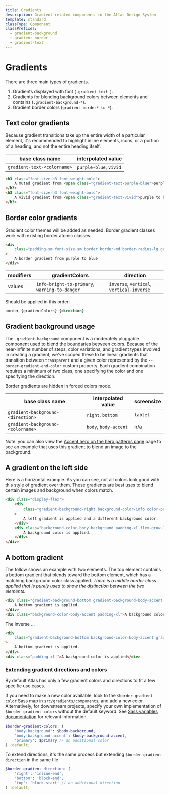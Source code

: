 ```yaml
---
title: Gradients
description: Gradient related components in the Atlas Design System
template: standard
classType: Component
classPrefixes:
  - gradient-background
  - gradient-border
  - gradient-text
---
```


# Gradients

There are three main types of gradients.

1. Gradients displayed with font (`.gradient-text-`).
2. Gradients for blending background colors between elements and contains (`.gradient-background-*`).
3. Gradient border colors (`gradient-border*-to-*`).

## Text color gradients

Because gradient transitions take up the entire width of a particular element, it's recommended to highlight inline elements, icons, or a portion of a heading, and not the entire heading itself.

| base class name             | interpolated value     |
| --------------------------- | ---------------------- |
| `gradient-text-<colorname>` | `purple-blue`, `vivid` |

```html
<h3 class="font-size-h3 font-weight-bold">
	A muted gradient from <span class="gradient-text-purple-blue">purple to blue</span>
</h3>
<h3 class="font-size-h3 font-weight-bold">
	A vivid gradient from <span class="gradient-text-vivid">purple to blue</span>
</h3>
```

## Border color gradients

Gradient color themes will be added as needed. Border gradient classes work with existing border atomic classes.

```html
<div
	class="padding-sm font-size-sm border border-md border-radius-lg gradient-border-info-bright-to-primary"
>
	A border gradient from purple to blue
</div>
```

| modifiers | gradientColors                                | direction                                 |
| --------- | --------------------------------------------- | ----------------------------------------- |
| values    | `info-bright-to-primary`, `warning-to-danger` | `inverse`, `vertical`, `vertical-inverse` |

Should be applied in this order:

```css
border-{gradientColors}-{direction}
```

## Gradient background usage

The `.gradient-background` component is a moderately pluggable component used to blend the boundaries between colors. Because of the near-infinite number of steps, color variations, and gradient types involved in creating a gradient, we've scoped these to be linear gradients that transition between `transparent` and a given color represented by the `--border-gradient-end-color` custom property. Each gradient combination requires a minimum of two class, one specifying the color and one specifying the direction.

Border gradients are hidden in forced colors mode.

| base class name                   | interpolated value    | screensize |
| --------------------------------- | --------------------- | ---------- |
| `gradient-background-<direction>` | `right`, `bottom`     | `tablet`   |
| `gradient-background-<colorname>` | `body`, `body-accent` | n/a        |

Note: you can also view the [Accent hero on the hero patterns page](../patterns/hero.md) page to see an example that uses this gradient to blend an image to the background.

## A gradient on the left side

Here is a horizontal example. As you can see, not all colors look good with this style of gradient over them. These gradients are best uses to blend certain images and background when colors match.

```html
<div class="display-flex">
	<div
		class="gradient-background-right background-color-info color-primary-invert gradient-background-body padding-xl flex-grow-1"
	>
		A left gradient is applied and a different background color.
	</div>
	<div class="background-color-body-background padding-xl flex-grow-1">
		A background color is applied.
	</div>
</div>
```

## A bottom gradient

The follow shows an example with two elements. The top element contains a bottom gradient that blends toward the bottom element, which has a matching background color class applied. _There is a middle border class applied that is purely used to show the distinction between the two elements._

```html
<div class="gradient-background-bottom gradient-background-body-accent padding-xl">
	A bottom gradient is applied.
</div>
<div class="background-color-body-accent padding-xl">A background color is applied</div>
```

The inverse ...

```html
<div
	class="gradient-background-bottom background-color-body-accent gradient-background-body padding-xl"
>
	A bottom gradient is applied.
</div>
<div class="padding-xl ">A background color is applied</div>
```

### Extending gradient directions and colors

By default Atlas has only a few gradient colors and directions to fit a few specific use cases.

If you need to make a new color available, look to the `$border-gradient-color` Sass map in `src/gradients/components`, and add a new color. Alternatively, for downstream projects, specify your own implementation of `$border-gradient-colors` without the default keyword. See [Sass variables documentation](https://sass-lang.com/documentation/variables#advanced-variable-functions) for relevant information.

```scss
$border-gradient-colors: (
	'body-background': $body-background,
	'body-background-accent': $body-background-accent,
	'primary': $primary // an additional color
) !default;
```

To extend directions, it's the same process but extending `$border-gradient-direction` in the same file.

```scss
$border-gradient-direction: (
	'right': 'inline-end',
	'bottom': 'block-end',
	'top': 'block-start' // an additional direction
) !default;
```
